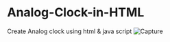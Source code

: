 # Analog-Clock-in-HTML
Create Analog clock using html &amp; java script
![Capture](https://user-images.githubusercontent.com/106744622/171770392-c4925af4-1c06-49eb-9f57-611a9c090c99.JPG)


